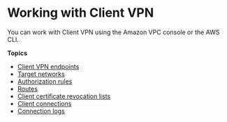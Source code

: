 # Working with Client VPN<a name="cvpn-working"></a>

You can work with Client VPN using the Amazon VPC console or the AWS CLI\.

**Topics**
+ [Client VPN endpoints](cvpn-working-endpoints.md)
+ [Target networks](cvpn-working-target.md)
+ [Authorization rules](cvpn-working-rules.md)
+ [Routes](cvpn-working-routes.md)
+ [Client certificate revocation lists](cvpn-working-certificates.md)
+ [Client connections](cvpn-working-connections.md)
+ [Connection logs](cvpn-working-with-connection-logs.md)